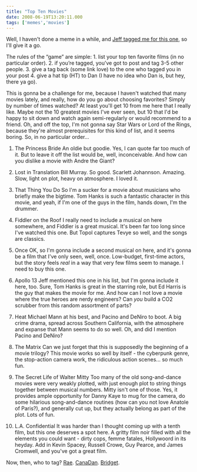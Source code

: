```yaml
---
title: "Top Ten Movies"
date: 2008-06-19T13:20:11.000
tags: ['memes','movies']
---
```


Well, I haven't done a meme in a while, and [Jeff tagged me for this one](http://thedirtroad.net/jeff/journal/2008/06/18/top-ten-movies/), so I'll give it a go.

The rules of the “game” are simple: 1. list your top ten favorite films (in no particular order). 2. if you’re tagged, you’ve got to post and tag 3-5 other people. 3. give a tag back (some link love) to the one who tagged you in your post 4. give a hat tip (HT) to Dan (I have no idea who Dan is, but hey, there ya go).

This is gonna be a challenge for me, because I haven't watched that many movies lately, and really, how do you go about choosing favorites? Simply by number of times watched? At least you'll get 10 from me here that I really like. Maybe not the 10 greatest movies I've ever seen, but 10 that I'd be happy to sit down and watch again semi-regularly or would recommend to a friend. Oh, and off the top, I'm not gonna say Star Wars or Lord of the Rings, because they're almost prerequisites for this kind of list, and it seems boring. So, in no particular order...

1) The Princess Bride An oldie but goodie. Yes, I can quote far too much of it. But to leave it off the list would be, well, inconceivable. And how can you dislike a movie with Andre the Giant?

2) Lost in Translation Bill Murray. So good. Scarlett Johannson. Amazing. Slow, light on plot, heavy on atmosphere. I loved it.

3) That Thing You Do So I'm a sucker for a movie about musicians who briefly make the bigtime. Tom Hanks is such a fantastic character in this movie, and yeah, if I'm one of the guys in the film, hands down, I'm the drummer.

4) Fiddler on the Roof I really need to include a musical on here somewhere, and Fiddler is a great musical. It's been far too long since I've watched this one. But Topol captures Tevye so well, and the songs are classics.

5) Once OK, so I'm gonna include a second musical on here, and it's gonna be a film that I've only seen, well, once. Low-budget, first-time actors, but the story feels _real_ in a way that very few films seem to manage. I need to buy this one.

6) Apollo 13 Jeff mentioned this one in his list, but I'm gonna include it here, too. Sure, Tom Hanks is great in the starring role, but Ed Harris is the guy that makes the movie for me. And how can I not love a movie where the true heroes are nerdy engineers? Can _you_ build a CO2 scrubber from this random assortment of parts?

7) Heat Michael Mann at his best, and Pacino and DeNiro to boot. A big crime drama, spread across Southern California, with the atmosphere and expanse that Mann seems to do so well. Oh, and did I mention Pacino and DeNiro?

8) The Matrix Can we just forget that this is supposedly the beginning of a movie trilogy? This movie works so well by itself - the cyberpunk genre, the stop-action camera work, the ridiculous action scenes... so much fun.

9) The Secret Life of Walter Mitty Too many of the old song-and-dance movies were very weakly plotted, with just enough plot to string things together between musical numbers. Mitty isn't one of those. Yes, it provides ample opportunity for Danny Kaye to mug for the camera, do some hilarious song-and-dance routines (how can you not love Anatole of Paris?), and generally cut up, but they actually belong as part of the plot. Lots of fun.

10) L.A. Confidential It was harder than I thought coming up with a tenth film, but this one deserves a spot here. A gritty film noir filled with all the elements you could want - dirty cops, femme fatales, Hollywoord in its heyday. Add in Kevin Spacey, Russell Crowe, Guy Pearce, and James Cromwell, and you've got a great film.

Now, then, who to tag? [Rae](http://www.raewhitlock.com). [CanaDan](http://rmfo-blogs.com/daniel/). [Bridget](http://mrsxb.blogspot.com).
